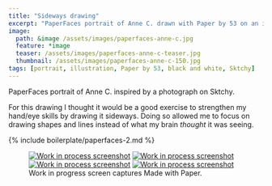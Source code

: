 ```yaml
---
title: "Sideways drawing"
excerpt: "PaperFaces portrait of Anne C. drawn with Paper by 53 on an iPad."
image: 
  path: &image /assets/images/paperfaces-anne-c.jpg 
  feature: *image
  teaser: /assets/images/paperfaces-anne-c-teaser.jpg
  thumbnail: /assets/images/paperfaces-anne-c-150.jpg
tags: [portrait, illustration, Paper by 53, black and white, Sktchy]
---
```


PaperFaces portrait of Anne C. inspired by a photograph on Sktchy.

For this drawing I thought it would be a good exercise to strengthen my hand/eye skills by drawing it sideways. Doing so allowed me to focus on drawing shapes and lines instead of what my brain *thought* it was seeing.

{% include boilerplate/paperfaces-2.md %}

<figure class="third">
  <a href="{{ site.url }}/assets/images/paperfaces-anne-c-process-1-lg.jpg"><img src="{{ site.url }}/assets/images/paperfaces-anne-c-process-1-600.jpg" alt="Work in process screenshot"></a>
  <a href="{{ site.url }}/assets/images/paperfaces-anne-c-process-2-lg.jpg"><img src="{{ site.url }}/assets/images/paperfaces-anne-c-process-2-600.jpg" alt="Work in process screenshot"></a>
  <a href="{{ site.url }}/assets/images/paperfaces-anne-c-process-3-lg.jpg"><img src="{{ site.url }}/assets/images/paperfaces-anne-c-process-3-600.jpg" alt="Work in process screenshot"></a>
  <a href="{{ site.url }}/assets/images/paperfaces-anne-c-process-4-lg.jpg"><img src="{{ site.url }}/assets/images/paperfaces-anne-c-process-4-600.jpg" alt="Work in process screenshot"></a>
  <figcaption>Work in progress screen captures Made with Paper.</figcaption>
</figure>
